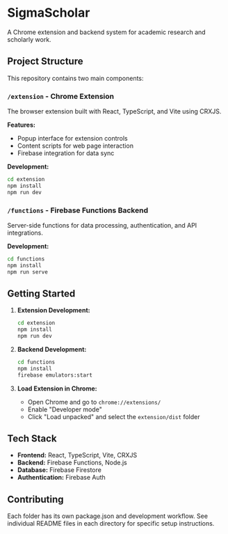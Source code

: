 # SigmaScholar

A Chrome extension and backend system for academic research and scholarly work.

## Project Structure

This repository contains two main components:

### `/extension` - Chrome Extension
The browser extension built with React, TypeScript, and Vite using CRXJS.

**Features:**
- Popup interface for extension controls
- Content scripts for web page interaction
- Firebase integration for data sync

**Development:**
```bash
cd extension
npm install
npm run dev
```

### `/functions` - Firebase Functions Backend
Server-side functions for data processing, authentication, and API integrations.

**Development:**
```bash
cd functions
npm install
npm run serve
```

## Getting Started

1. **Extension Development:**
   ```bash
   cd extension
   npm install
   npm run dev
   ```

2. **Backend Development:**
   ```bash
   cd functions
   npm install
   firebase emulators:start
   ```

3. **Load Extension in Chrome:**
   - Open Chrome and go to `chrome://extensions/`
   - Enable "Developer mode"
   - Click "Load unpacked" and select the `extension/dist` folder

## Tech Stack

- **Frontend:** React, TypeScript, Vite, CRXJS
- **Backend:** Firebase Functions, Node.js
- **Database:** Firebase Firestore
- **Authentication:** Firebase Auth

## Contributing

Each folder has its own package.json and development workflow. See individual README files in each directory for specific setup instructions.
